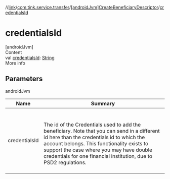 //[link](../../index.md)/[com.tink.service.transfer](../index.md)/[[androidJvm]CreateBeneficiaryDescriptor](index.md)/[credentialsId](credentials-id.md)



# credentialsId  
[androidJvm]  
Content  
val [credentialsId](credentials-id.md): [String](https://kotlinlang.org/api/latest/jvm/stdlib/kotlin/-string/index.html)  
More info  


## Parameters  
  
androidJvm  
  
|  Name|  Summary| 
|---|---|
| <a name="com.tink.service.transfer/CreateBeneficiaryDescriptor/credentialsId/#/PointingToDeclaration/"></a>credentialsId| <a name="com.tink.service.transfer/CreateBeneficiaryDescriptor/credentialsId/#/PointingToDeclaration/"></a><br><br>The id of the Credentials used to add the beneficiary. Note that you can send in a different id here than the credentials id to which the account belongs. This functionality exists to support the case where you may have double credentials for one financial institution, due to PSD2 regulations.<br><br>
  
  



